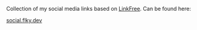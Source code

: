 Collection of my social media links based on [LinkFree](https://github.com/MichaelBarney/LinkFree/tree/master/Templates/Abstract).
Can be found here: 

[social.flky.dev](https://social.flky.dev)
